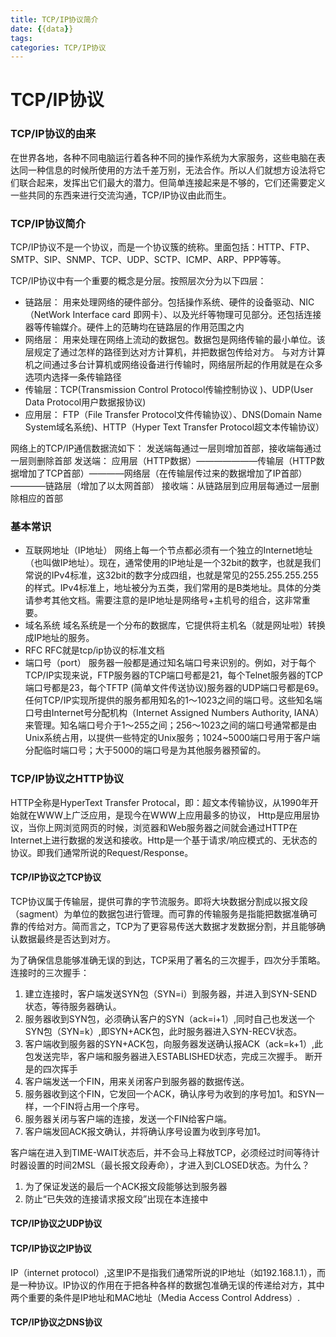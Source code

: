 ```yaml
---
title: TCP/IP协议简介
date: {{data}}
tags:  
categories: TCP/IP协议
---
```


# TCP/IP协议
### TCP/IP协议的由来
  在世界各地，各种不同电脑运行着各种不同的操作系统为大家服务，这些电脑在表达同一种信息的时候所使用的方法千差万别，无法合作。所以人们就想方设法将它们联合起来，发挥出它们最大的潜力。但简单连接起来是不够的，它们还需要定义一些共同的东西来进行交流沟通，TCP/IP协议由此而生。

### TCP/IP协议简介
  TCP/IP协议不是一个协议，而是一个协议簇的统称。里面包括：HTTP、FTP、SMTP、SIP、SNMP、TCP、UDP、SCTP、ICMP、ARP、PPP等等。

  TCP/IP协议中有一个重要的概念是分层。按照层次分为以下四层：
  - 链路层： 用来处理网络的硬件部分。包括操作系统、硬件的设备驱动、NIC（NetWork Interface card 即网卡）、以及光纤等物理可见部分。还包括连接器等传输媒介。硬件上的范畴均在链路层的作用范围之内
  - 网络层： 用来处理在网络上流动的数据包。数据包是网络传输的最小单位。该层规定了通过怎样的路径到达对方计算机，并把数据包传给对方。 与对方计算机之间通过多台计算机或网络设备进行传输时，网络层所起的作用就是在众多选项内选择一条传输路径
  - 传输层：TCP(Transmission Control Protocol传输控制协议 )、UDP(User Data Protocol用户数据报协议)
  - 应用层： FTP（File Transfer Protocol文件传输协议）、DNS(Domain Name System域名系统)、HTTP（Hyper Text Transfer Protocol超文本传输协议）

网络上的TCP/IP通信数据流如下：
发送端每通过一层则增加首部，接收端每通过一层则删除首部
发送端： 应用层（HTTP数据）———————传输层（HTTP数据增加了TCP首部）————网络层（在传输层传过来的数据增加了IP首部）————链路层（增加了以太网首部）
接收端：从链路层到应用层每通过一层删除相应的首部

### 基本常识
- 互联网地址（IP地址）
网络上每一个节点都必须有一个独立的Internet地址（也叫做IP地址）。现在，通常使用的IP地址是一个32bit的数字，也就是我们常说的IPv4标准，这32bit的数字分成四组，也就是常见的255.255.255.255的样式。IPv4标准上，地址被分为五类，我们常用的是B类地址。具体的分类请参考其他文档。需要注意的是IP地址是网络号+主机号的组合，这非常重要。
- 域名系统
域名系统是一个分布的数据库，它提供将主机名（就是网址啦）转换成IP地址的服务。
- RFC
RFC就是tcp/ip协议的标准文档
- 端口号（port）
服务器一般都是通过知名端口号来识别的。例如，对于每个TCP/IP实现来说，FTP服务器的TCP端口号都是21，每个Telnet服务器的TCP端口号都是23，每个TFTP (简单文件传送协议)服务器的UDP端口号都是69。任何TCP/IP实现所提供的服务都用知名的1～1023之间的端口号。这些知名端口号由Internet号分配机构（Internet Assigned Numbers Authority, IANA）来管理。知名端口号介于1～255之间；256～1023之间的端口号通常都是由Unix系统占用，以提供一些特定的Unix服务；1024~5000端口号用于客户端分配临时端口号；大于5000的端口号是为其他服务器预留的。

### TCP/IP协议之HTTP协议
HTTP全称是HyperText Transfer Protocal，即：超文本传输协议，从1990年开始就在WWW上广泛应用，是现今在WWW上应用最多的协议，    Http是应用层协议，当你上网浏览网页的时候，浏览器和Web服务器之间就会通过HTTP在Internet上进行数据的发送和接收。Http是一个基于请求/响应模式的、无状态的协议。即我们通常所说的Request/Response。

#### TCP/IP协议之TCP协议
TCP协议属于传输层，提供可靠的字节流服务。即将大块数据分割成以报文段（sagment）为单位的数据包进行管理。而可靠的传输服务是指能把数据准确可靠的传给对方。简而言之，TCP为了更容易传送大数据才发数据分割，并且能够确认数据最终是否达到对方。

为了确保信息能够准确无误的到达，TCP采用了著名的三次握手，四次分手策略。
连接时的三次握手：
 1. 建立连接时，客户端发送SYN包（SYN=i）到服务器，并进入到SYN-SEND状态，等待服务器确认。
 2. 服务器收到SYN包，必须确认客户的SYN（ack=i+1）,同时自己也发送一个SYN包（SYN=k）,即SYN+ACK包，此时服务器进入SYN-RECV状态。
 3. 客户端收到服务器的SYN+ACK包，向服务器发送确认报ACK（ack=k+1）,此包发送完毕，客户端和服务器进入ESTABLISHED状态，完成三次握手。
断开是的四次挥手
 1. 客户端发送一个FIN，用来关闭客户到服务器的数据传送。
 2. 服务器收到这个FIN，它发回一个ACK，确认序号为收到的序号加1。和SYN一样，一个FIN将占用一个序号。
 3. 服务器关闭与客户端的连接，发送一个FIN给客户端。
 4. 客户端发回ACK报文确认，并将确认序号设置为收到序号加1。

 客户端在进入到TIME-WAIT状态后，并不会马上释放TCP，必须经过时间等待计时器设置的时间2MSL（最长报文段寿命），才进入到CLOSED状态。为什么？
  1. 为了保证发送的最后一个ACK报文段能够达到服务器
  2. 防止“已失效的连接请求报文段”出现在本连接中
#### TCP/IP协议之UDP协议
#### TCP/IP协议之IP协议
IP（internet protocol）,这里IP不是指我们通常所说的IP地址（如192.168.1.1），而是一种协议。IP协议的作用在于把各种各样的数据包准确无误的传递给对方，其中两个重要的条件是IP地址和MAC地址（Media Access Control Address）.

#### TCP/IP协议之DNS协议
